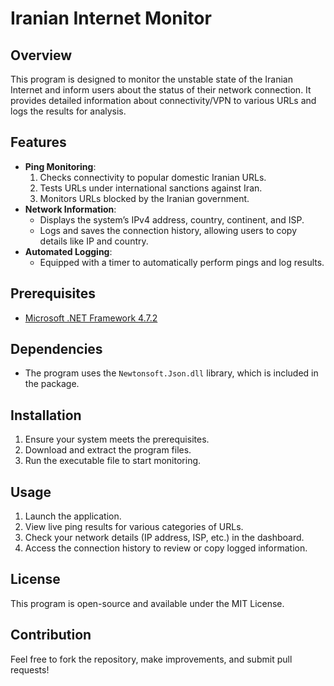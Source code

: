 # Iranian Internet Monitor

## Overview
This program is designed to monitor the unstable state of the Iranian Internet and inform users about the status of their network connection. It provides detailed information about connectivity/VPN to various URLs and logs the results for analysis.

## Features
- **Ping Monitoring**:
  1. Checks connectivity to popular domestic Iranian URLs.
  2. Tests URLs under international sanctions against Iran.
  3. Monitors URLs blocked by the Iranian government.
- **Network Information**:
  - Displays the system’s IPv4 address, country, continent, and ISP.
  - Logs and saves the connection history, allowing users to copy details like IP and country.
- **Automated Logging**:
  - Equipped with a timer to automatically perform pings and log results.

## Prerequisites
- [Microsoft .NET Framework 4.7.2](https://dotnet.microsoft.com/en-us/download/dotnet-framework/net472)

## Dependencies
- The program uses the `Newtonsoft.Json.dll` library, which is included in the package.

## Installation
1. Ensure your system meets the prerequisites.
2. Download and extract the program files.
3. Run the executable file to start monitoring.

## Usage
1. Launch the application.
2. View live ping results for various categories of URLs.
3. Check your network details (IP address, ISP, etc.) in the dashboard.
4. Access the connection history to review or copy logged information.

## License
This program is open-source and available under the MIT License.

## Contribution
Feel free to fork the repository, make improvements, and submit pull requests!

